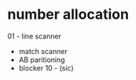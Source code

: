 # number allocation

01 - line scanner
   - match scanner
   - AB paritioning
   - blocker
10 - (sic)
